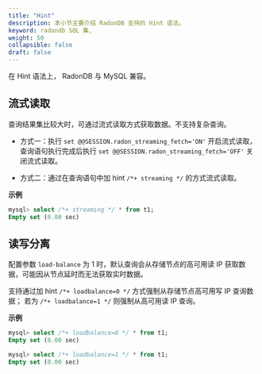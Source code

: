 ```yaml
---
title: "Hint"
description: 本小节主要介绍 RadonDB 支持的 Hint 语法。 
keyword: radondb SQL 集,
weight: 50
collapsible: false
draft: false
---
```




在 Hint 语法上， RadonDB 与 MySQL 兼容。

## 流式读取

查询结果集比较大时，可通过流式读取方式获取数据。不支持复杂查询。

- 方式一：执行 `set @@SESSION.radon_streaming_fetch='ON'` 开启流式读取，查询语句执行完成后执行 `set @@SESSION.radon_streaming_fetch='OFF'` 关闭流式读取。

- 方式二：通过在查询语句中加 hint `/*+ streaming */` 的方式流式读取。

**示例**

```sql
mysql> select /*+ streaming */ * from t1;
Empty set (0.00 sec)
```

## 读写分离

配置参数 `load-balance` 为 1 时，默认查询会从存储节点的高可用读 IP 获取数据，可能因从节点延时而无法获取实时数据。

支持通过加 hint `/*+ loadbalance=0 */` 方式强制从存储节点高可用写 IP 查询数据；
若为 `/*+ loadbalance=1 */` 则强制从高可用读 IP 查询。

**示例**

```sql
mysql> select /*+ loadbalance=0 */ * from t1;
Empty set (0.00 sec)

mysql> select /*+ loadbalance=1 */ * from t1;
Empty set (0.00 sec)
```

